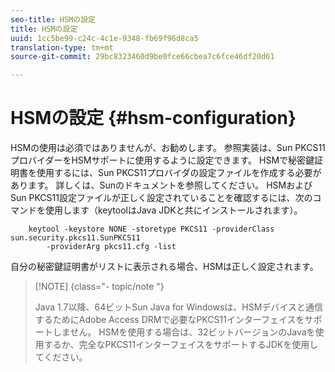 ```yaml
---
seo-title: HSMの設定
title: HSMの設定
uuid: 1cc5be99-c24c-4c1e-9348-fb69f96d8ca5
translation-type: tm+mt
source-git-commit: 29bc8323460d9be0fce66cbea7c6fce46df20d61

---
```



# HSMの設定 {#hsm-configuration}

HSMの使用は必須ではありませんが、お勧めします。 参照実装は、Sun PKCS11プロバイダーをHSMサポートに使用するように設定できます。 HSMで秘密鍵証明書を使用するには、Sun PKCS11プロバイダの設定ファイルを作成する必要があります。 詳しくは、Sunのドキュメントを参照してください。 HSMおよびSun PKCS11設定ファイルが正しく設定されていることを確認するには、次のコマンドを使用します（keytoolはJava JDKと共にインストールされます）。

```
    keytool -keystore NONE -storetype PKCS11 -providerClass sun.security.pkcs11.SunPKCS11 
        -providerArg pkcs11.cfg -list
```

自分の秘密鍵証明書がリストに表示される場合、HSMは正しく設定されます。

>[!NOTE] {class=&quot;- topic/note &quot;}
>
>Java 1.7以降、64ビットSun Java for Windowsは、HSMデバイスと通信するためにAdobe Access DRMで必要なPKCS11インターフェイスをサポートしません。 HSMを使用する場合は、32ビットバージョンのJavaを使用するか、完全なPKCS11インターフェイスをサポートするJDKを使用してください。

